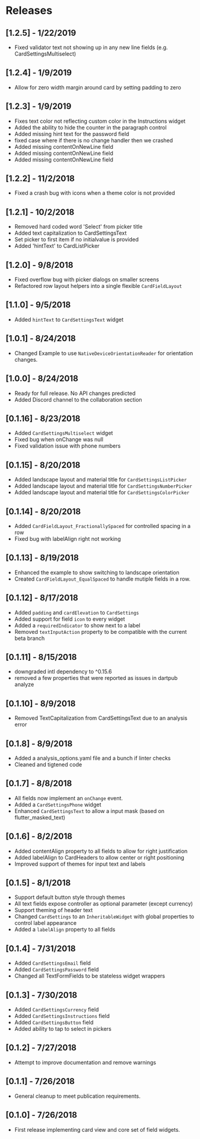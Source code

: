 # Releases

## [1.2.5] - 1/22/2019

* Fixed validator text not showing up in any new line fields (e.g. CardSettingsMultiselect)

## [1.2.4] - 1/9/2019

* Allow for zero width margin around card by setting padding to zero

## [1.2.3] - 1/9/2019

* Fixes text color not reflecting custom color in the Instructions widget
* Added the ability to hide the counter in the paragraph control
* Added missing hint text for the password field
* fixed case where if there is no change handler then we crashed
* Added missing contentOnNewLine field
* Added missing contentOnNewLine field
* Added missing contentOnNewLine field

## [1.2.2] - 11/2/2018

* Fixed a crash bug with icons when a theme color is not provided

## [1.2.1] - 10/2/2018

* Removed hard coded word 'Select' from picker title
* Added text capitalization to CardSettingsText
* Set picker to first item if no initialvalue is provided
* Added 'hintText' to CardListPicker

## [1.2.0] - 9/8/2018

* Fixed overflow bug with picker dialogs on smaller screens
* Refactored row layout helpers into a single flexible `CardFieldLayout`

## [1.1.0] - 9/5/2018

* Added `hintText` to `CardSettingsText` widget

## [1.0.1] - 8/24/2018

* Changed Example to use `NativeDeviceOrientationReader` for orientation changes.

## [1.0.0] - 8/24/2018

* Ready for full release. No API changes predicted
* Added Discord channel to the collaboration section

## [0.1.16] - 8/23/2018

* Added `CardSettingsMultiselect` widget
* Fixed bug when onChange was null
* Fixed validation issue with phone numbers

## [0.1.15] - 8/20/2018

* Added landscape layout and material title for `CardSettingsListPicker`
* Added landscape layout and material title for `CardSettingsNumberPicker`
* Added landscape layout and material title for `CardSettingsColorPicker`

## [0.1.14] - 8/20/2018

* Added `CardFieldLayout_FractionallySpaced` for controlled spacing in a row
* Fixed bug with labelAlign right not working

## [0.1.13] - 8/19/2018

* Enhanced the example to show switching to landscape orientation
* Created `CardFieldLayout_EqualSpaced` to handle mutiple fields in a row.

## [0.1.12] - 8/17/2018

* Added `padding` and `cardElevation` to `CardSettings`
* Added support for field `icon` to every widget
* Added a `requiredIndicator` to show next to a label
* Removed `textInputAction` property to be compatible with the current beta branch

## [0.1.11] - 8/15/2018

* downgraded intl dependency to ^0.15.6
* removed a few properties that were reported as issues in dartpub analyze

## [0.1.10] - 8/9/2018

* Removed TextCapitalization from CardSettingsText due to an analysis error

## [0.1.8] - 8/9/2018

* Added a analysis_options.yaml file and a bunch if linter checks
* Cleaned and tigtened code

## [0.1.7] - 8/8/2018

* All fields now implement an `onChange` event.
* Added a `CardSettingsPhone` widget
* Enhanced `CardSettingsText` to allow a input mask (based on flutter_masked_text)

## [0.1.6] - 8/2/2018

* Added contentAlign property to all fields to allow for right justification
* Added labelAlign to CardHeaders to allow center or right positioning
* Improved support of themes for input text and labels

## [0.1.5] - 8/1/2018

* Support default button style through themes
* All text fields expose controller as optional parameter (except currency)
* Support theming of header text
* Changed `CardSettings` to an `InheritableWidget` with global properties to control label appearance
* Added a `labelAlign` property to all fields

## [0.1.4] - 7/31/2018

* Added `CardSettingsEmail` field
* Added `CardSettingsPassword` field
* Changed all TextFormFields to be stateless widget wrappers

## [0.1.3] - 7/30/2018

* Added `CardSettingsCurrency` field
* Added `CardSettingsInstructions` field
* Added `CardSettingsButton` field
* Added ability to tap to select in pickers

## [0.1.2] - 7/27/2018

* Attempt to improve documentation and remove warnings

## [0.1.1] - 7/26/2018

* General cleanup to meet publication requirements.

## [0.1.0] - 7/26/2018

* First release implementing card view and core set of field widgets.